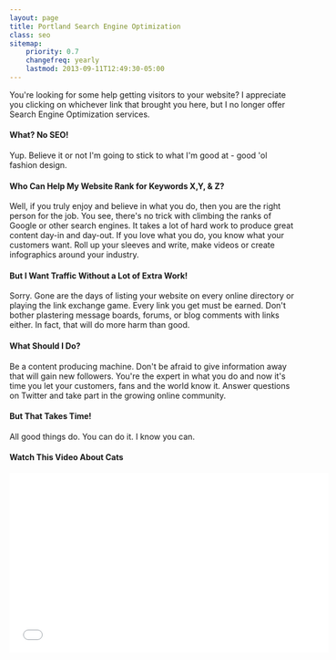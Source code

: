 ```yaml
---
layout: page
title: Portland Search Engine Optimization
class: seo
sitemap:
    priority: 0.7
    changefreq: yearly
    lastmod: 2013-09-11T12:49:30-05:00
---
```

You're looking for some help getting visitors to your website? I appreciate you clicking on whichever link that brought you here, but I no longer offer Search Engine Optimization services.

#### What? No SEO!
Yup. Believe it or not I'm going to stick to what I'm good at - good 'ol fashion design.

#### Who Can Help My Website Rank for Keywords X,Y, & Z?
Well, if you truly enjoy and believe in what you do, then you are the right person for the job. You see, there's no trick with climbing the ranks of Google or other search engines. It takes a lot of hard work to produce great content day-in and day-out. If you love what you do, you know what your customers want. Roll up your sleeves and write, make videos or create infographics around your industry.

#### But I Want Traffic Without a Lot of Extra Work!
Sorry. Gone are the days of listing your website on every online directory or playing the link exchange game. Every link you get must be earned. Don't bother plastering message boards, forums, or blog comments with links either. In fact, that will do more harm than good.

#### What Should I Do?
Be a content producing machine. Don't be afraid to give information away that will gain new followers. You're the expert in what you do and now it's time you let your customers, fans and the world know it. Answer questions on Twitter and take part in the growing online community.

#### But That Takes Time!
All good things do. You can do it. I know you can.

#### Watch This Video About Cats
<iframe width="560" height="315" src="//www.youtube.com/embed/cbP2N1BQdYc" frameborder="0" allowfullscreen></iframe>

  
